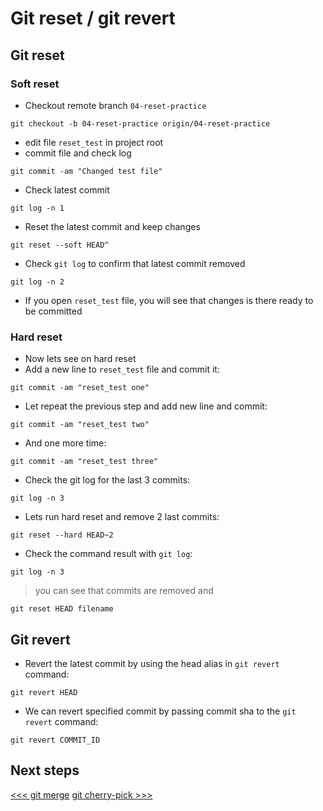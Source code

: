 # Git reset / git revert

## Git reset

### Soft reset

- Checkout remote branch `04-reset-practice`

```shell
git checkout -b 04-reset-practice origin/04-reset-practice
```

- edit file `reset_test` in project root
- commit file and check log

```shell
git commit -am "Changed test file"
```

- Check latest commit

```shell
git log -n 1 
```

- Reset the latest commit and keep changes

```shell
git reset --soft HEAD^
```

- Check `git log` to confirm that latest commit removed

```shell
git log -n 2
```

- If you open `reset_test` file, you will see that changes is there ready to be committed 

### Hard reset

- Now lets see on hard reset
- Add a new line to `reset_test` file and commit it:

```shell
git commit -am "reset_test one"
```

- Let repeat the previous step and add new line and commit:

```shell
git commit -am "reset_test two"
```

- And one more time:

```shell
git commit -am "reset_test three"
```

- Check the git log for the last 3 commits:

```shell
git log -n 3
```

- Lets run hard reset and remove 2 last commits:

```
git reset --hard HEAD~2
```

- Check the command result with `git log`:

```shell
git log -n 3
```

> you can see that commits are removed and


```shell
git reset HEAD filename
```

## Git revert

- Revert the latest commit by using the head alias in `git revert` command:

```shell
git revert HEAD
```

- We can revert specified commit by passing commit sha to the `git revert` command:

```shell
git revert COMMIT_ID
```

## Next steps

[<<< git merge](../03_merge/README.md)
[git cherry-pick >>>](../05_cherry_pick/README.md)